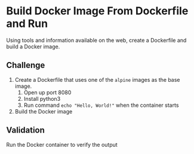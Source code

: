 # Build Docker Image From Dockerfile and Run

Using tools and information available on the web, create a Dockerfile and build a Docker image.

## Challenge

1. Create a Dockerfile that uses one of the `alpine` images as the base image.
   1. Open up port 8080
   2. Install python3
   3. Run command `echo "Hello, World!"` when the container starts
2. Build the Docker image

## Validation

Run the Docker container to verify the output
